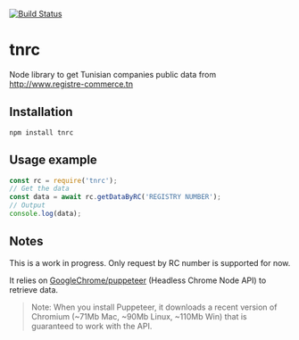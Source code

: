 [![Build Status](https://travis-ci.org/tarekdj/tnrc.svg?branch=master)](https://travis-ci.org/tarekdj/tnrc)

# tnrc
Node library to get Tunisian companies public data from http://www.registre-commerce.tn

## Installation
```
npm install tnrc
```
## Usage example
```javascript
const rc = require('tnrc');
// Get the data
const data = await rc.getDataByRC('REGISTRY NUMBER');
// Output
console.log(data);
```

## Notes
This is a work in progress. Only request by RC number is supported for now.

It relies on [GoogleChrome/puppeteer](https://github.com/GoogleChrome/puppeteer) (Headless Chrome Node API) to retrieve data.

> Note: When you install Puppeteer, it downloads a recent version of Chromium (~71Mb Mac, ~90Mb Linux, ~110Mb Win) that is guaranteed to work with the API.
